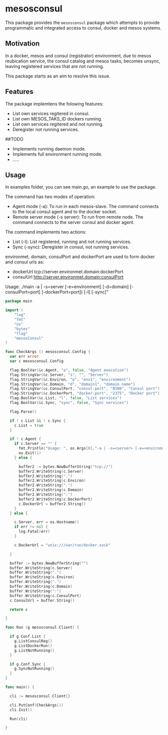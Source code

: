 # mesosconsul

This package provides the `mesosconsul` package which attempts to provide 
programmatic and integrated access to consul, docker and mesos systems.

## Motivation

In a docker, mesos and consul (registrator) environment, due to mesos reubication service,
the consul catalog and mesos tasks, becomes unsync, leaving registered services that
are not running.

This package starts as an aim to resolve this issue. 

## Features

The package implemtens the folowing features:
- List own services regitered in consul.
- List own MESOS_TAKS_ID dockers running.
- List own services regitered and not running.
- Deregister not running services.

##TODO
- Implements running daemon mode.
- Implements full environment running mode.
- .....

## Usage

In examples folder, you can see main.go, an example to use the package.

The command has two modes of operation: 
- Agent mode (-a): To run in each mesos-slave. The command connects to the local consul agent and to the docker socket.
- Remote server mode (-s server): To run from remote node. The command connects to the server consul and docker agent.

The command implements two actions:
- List (-l): List registered, running and not running services.
- Sync (-sync): Deregister in consul, not running services.

environmet, domain, consulPort and dockerPort are used to form docker and consul urls as:
- dockerUrl tcp://server.environmet.domain:dockerPort
- consulUrl http://server.environmet.domain:consulPort

Usage: ./main -a | -s=server [-e=environment] [-d=domain] [-consulPort=port] [-dockerPort=port]) [-l] [-sync]"

```go
package main

import (
    "log"
    "fmt"
    "os"
    "bytes"
    "flag"
    "mesosConsul"
)

func CheckArgs () mesosconsul.Config {
  var err error
  var c mesosconsul.Config

  flag.BoolVar(&c.Agent, "a", false, "Agent execution")
  flag.StringVar(&c.Server, "s", "", "Server")
  flag.StringVar(&c.Environ, "e", "env1", "environment")
  flag.StringVar(&c.Domain, "d", "domain1", "domain name")
  flag.StringVar(&c.ConsulPort, "consul-port", "8500", "Consul port")
  flag.StringVar(&c.DockerPort, "docker-port", "2375", "Docker port")
  flag.BoolVar(&c.List, "l", false, "List services")
  flag.BoolVar(&c.Sync, "sync", false, "Sync services")

  flag.Parse()

  if ! c.List && ! c.Sync {
    c.List = true
  }

  if ! c.Agent {
    if c.Server == "" {
      fmt.Println("Usage: ", os.Args[0],"-a | -s=<server> [-e=<environment>] [-d=<domain>] [-consulPort=<port>] [-dockerPort=<port>]) [-l] [-sync]")
      os.Exit(1)
    } else {

      buffer2 := bytes.NewBufferString("tcp://")
      buffer2.WriteString(c.Server)
      buffer2.WriteString(".")
      buffer2.WriteString(c.Environ)
      buffer2.WriteString(".")
      buffer2.WriteString(c.Domain)
      buffer2.WriteString(":")
      buffer2.WriteString(c.DockerPort)
      c.DockerUrl = buffer2.String()
    }
  } else {

    c.Server, err = os.Hostname()
    if err != nil {
      log.Fatal(err)
    }

    c.DockerUrl = "unix:///var/run/docker.sock"

  }

  buffer := bytes.NewBufferString("")
  buffer.WriteString(c.Server)
  buffer.WriteString(".")
  buffer.WriteString(c.Environ)
  buffer.WriteString(".")
  buffer.WriteString(c.Domain)
  buffer.WriteString(":")
  buffer.WriteString(c.ConsulPort)
  c.ConsulUrl = buffer.String()

  return c

}

func Run (g mesosconsul.Client) {

  if g.Conf.List {
    g.ListConsulReg()
    g.ListDockerRun()
    g.ListNotRunning()
  }

  if g.Conf.Sync {
    g.SyncNotRunning()
  }
}

func main() {

  cli := mesosconsul.Client{}

  cli.PutConf(CheckArgs())
  cli.Init()

  Run(cli)

}
```

